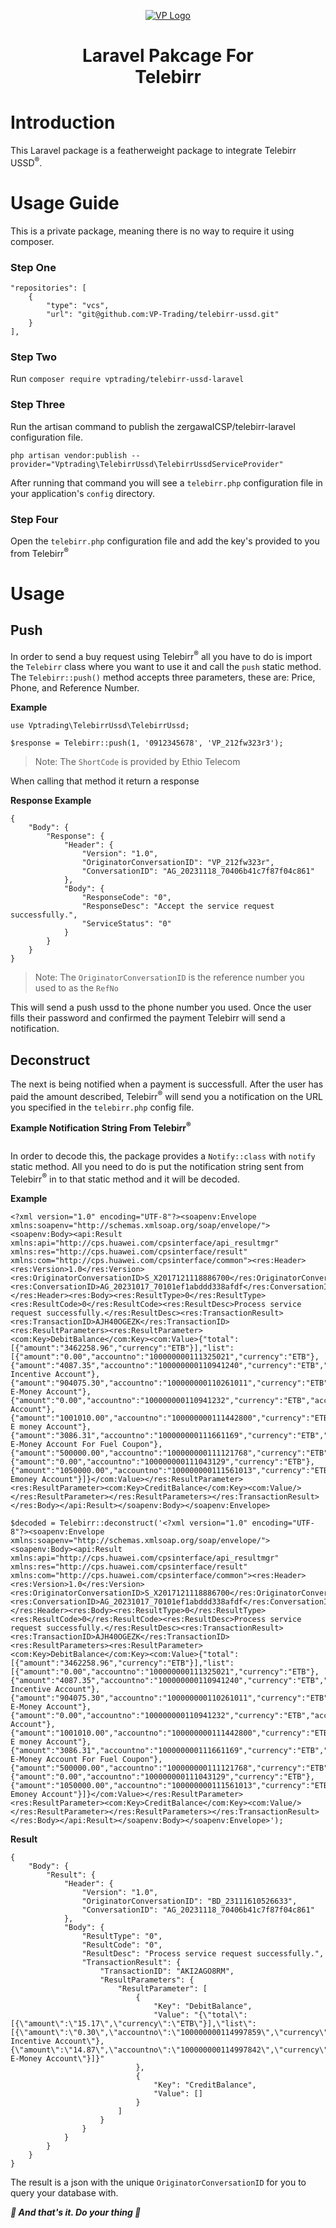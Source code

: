 <p align="center"><a href="https://vptrading.et"><img src="/imgs/logo.png" alt="VP Logo"></a></p>

<h1 align="center">Laravel Pakcage For<br> Telebirr</h1>

# Introduction

This Laravel package is a featherweight package to integrate Telebirr USSD<sup>&reg;</sup>.

# Usage Guide

This is a private package, meaning there is no way to require it using composer.

### Step One

```
"repositories": [
    {
        "type": "vcs",
        "url": "git@github.com:VP-Trading/telebirr-ussd.git"
    }
],
```

### Step Two

Run `composer require vptrading/telebirr-ussd-laravel`

### Step Three

Run the artisan command to publish the zergawaICSP/telebirr-laravel configuration file.

```
php artisan vendor:publish --provider="Vptrading\TelebirrUssd\TelebirrUssdServiceProvider"
```

After running that command you will see a `telebirr.php` configuration file in your application's `config` directory.

### Step Four

Open the `telebirr.php` configuration file and add the key's provided to you from Telebirr<sup>&reg;</sup>

# Usage

## Push

In order to send a buy request using Telebirr<sup>&reg;</sup> all you have to do is import the `Telebirr` class where you want to use it and call the `push` static method. The `Telebirr::push()` method accepts three parameters, these are: Price, Phone, and Reference Number.

**Example**

```
use Vptrading\TelebirrUssd\TelebirrUssd;

$response = Telebirr::push(1, '0912345678', 'VP_212fw323r3');
```

> Note: The `ShortCode` is provided by Ethio Telecom

When calling that method it return a response

**Response Example**

```
{
    "Body": {
        "Response": {
            "Header": {
                "Version": "1.0",
                "OriginatorConversationID": "VP_212fw323r",
                "ConversationID": "AG_20231118_70406b41c7f87f04c861"
            },
            "Body": {
                "ResponseCode": "0",
                "ResponseDesc": "Accept the service request successfully.",
                "ServiceStatus": "0"
            }
        }
    }
}
```

> Note: The `OriginatorConversationID` is the reference number you used to as the `RefNo`

This will send a push ussd to the phone number you used. Once the user fills their password and confirmed the payment Telebirr will send a notification.

## Deconstruct

The next is being notified when a payment is successfull. After the user has paid the amount described, Telebirr<sup>&reg;</sup> will send you a notification on the URL you specified in the `telebirr.php` config file.

**Example Notification String From Telebirr<sup>&reg;</sup>**

```

```

In order to decode this, the package provides a `Notify::class` with `notify` static method. All you need to do is put the notification string sent from Telebirr<sup>&reg;</sup> in to that static method and it will be decoded.

**Example**

```
<?xml version="1.0" encoding="UTF-8"?><soapenv:Envelope xmlns:soapenv="http://schemas.xmlsoap.org/soap/envelope/"><soapenv:Body><api:Result xmlns:api="http://cps.huawei.com/cpsinterface/api_resultmgr" xmlns:res="http://cps.huawei.com/cpsinterface/result" xmlns:com="http://cps.huawei.com/cpsinterface/common"><res:Header><res:Version>1.0</res:Version><res:OriginatorConversationID>S_X2017121118886700</res:OriginatorConversationID><res:ConversationID>AG_20231017_70101ef1abddd338afdf</res:ConversationID></res:Header><res:Body><res:ResultType>0</res:ResultType><res:ResultCode>0</res:ResultCode><res:ResultDesc>Process service request successfully.</res:ResultDesc><res:TransactionResult><res:TransactionID>AJH40OGEZK</res:TransactionID><res:ResultParameters><res:ResultParameter><com:Key>DebitBalance</com:Key><com:Value>{"total":[{"amount":"3462258.96","currency":"ETB"}],"list":[{"amount":"0.00","accountno":"100000000111325021","currency":"ETB"},{"amount":"4087.35","accountno":"100000000110941240","currency":"ETB","accounttypename":"Customer Incentive Account"},{"amount":"904075.30","accountno":"100000000110261011","currency":"ETB","accounttypename":"Customer E-Money Account"},{"amount":"0.00","accountno":"100000000110941232","currency":"ETB","accounttypename":"Incentive Account"},{"amount":"1001010.00","accountno":"100000000111442800","currency":"ETB","accounttypename":"Customer E money Account"},{"amount":"3086.31","accountno":"100000000111661169","currency":"ETB","accounttypename":"Customer E-Money Account For Fuel Coupon"},{"amount":"500000.00","accountno":"100000000111121768","currency":"ETB"},{"amount":"0.00","accountno":"100000000111043129","currency":"ETB"},{"amount":"1050000.00","accountno":"100000000111561013","currency":"ETB","accounttypename":"Customer Emoney Account"}]}</com:Value></res:ResultParameter><res:ResultParameter><com:Key>CreditBalance</com:Key><com:Value/></res:ResultParameter></res:ResultParameters></res:TransactionResult></res:Body></api:Result></soapenv:Body></soapenv:Envelope>
```

```
$decoded = Telebirr::deconstruct('<?xml version="1.0" encoding="UTF-8"?><soapenv:Envelope xmlns:soapenv="http://schemas.xmlsoap.org/soap/envelope/"><soapenv:Body><api:Result xmlns:api="http://cps.huawei.com/cpsinterface/api_resultmgr" xmlns:res="http://cps.huawei.com/cpsinterface/result" xmlns:com="http://cps.huawei.com/cpsinterface/common"><res:Header><res:Version>1.0</res:Version><res:OriginatorConversationID>S_X2017121118886700</res:OriginatorConversationID><res:ConversationID>AG_20231017_70101ef1abddd338afdf</res:ConversationID></res:Header><res:Body><res:ResultType>0</res:ResultType><res:ResultCode>0</res:ResultCode><res:ResultDesc>Process service request successfully.</res:ResultDesc><res:TransactionResult><res:TransactionID>AJH40OGEZK</res:TransactionID><res:ResultParameters><res:ResultParameter><com:Key>DebitBalance</com:Key><com:Value>{"total":[{"amount":"3462258.96","currency":"ETB"}],"list":[{"amount":"0.00","accountno":"100000000111325021","currency":"ETB"},{"amount":"4087.35","accountno":"100000000110941240","currency":"ETB","accounttypename":"Customer Incentive Account"},{"amount":"904075.30","accountno":"100000000110261011","currency":"ETB","accounttypename":"Customer E-Money Account"},{"amount":"0.00","accountno":"100000000110941232","currency":"ETB","accounttypename":"Incentive Account"},{"amount":"1001010.00","accountno":"100000000111442800","currency":"ETB","accounttypename":"Customer E money Account"},{"amount":"3086.31","accountno":"100000000111661169","currency":"ETB","accounttypename":"Customer E-Money Account For Fuel Coupon"},{"amount":"500000.00","accountno":"100000000111121768","currency":"ETB"},{"amount":"0.00","accountno":"100000000111043129","currency":"ETB"},{"amount":"1050000.00","accountno":"100000000111561013","currency":"ETB","accounttypename":"Customer Emoney Account"}]}</com:Value></res:ResultParameter><res:ResultParameter><com:Key>CreditBalance</com:Key><com:Value/></res:ResultParameter></res:ResultParameters></res:TransactionResult></res:Body></api:Result></soapenv:Body></soapenv:Envelope>');
```

**Result**

```
{
    "Body": {
        "Result": {
            "Header": {
                "Version": "1.0",
                "OriginatorConversationID": "BD_23111610526633",
                "ConversationID": "AG_20231118_70406b41c7f87f04c861"
            },
            "Body": {
                "ResultType": "0",
                "ResultCode": "0",
                "ResultDesc": "Process service request successfully.",
                "TransactionResult": {
                    "TransactionID": "AKI2AGO8RM",
                    "ResultParameters": {
                        "ResultParameter": [
                            {
                                "Key": "DebitBalance",
                                "Value": "{\"total\":[{\"amount\":\"15.17\",\"currency\":\"ETB\"}],\"list\":[{\"amount\":\"0.30\",\"accountno\":\"100000000114997859\",\"currency\":\"ETB\",\"accounttypename\":\"Customer Incentive Account\"},{\"amount\":\"14.87\",\"accountno\":\"100000000114997842\",\"currency\":\"ETB\",\"accounttypename\":\"Customer E-Money Account\"}]}"
                            },
                            {
                                "Key": "CreditBalance",
                                "Value": []
                            }
                        ]
                    }
                }
            }
        }
    }
}
```

The result is a json with the unique `OriginatorConversationID` for you to query your database with.

**_🚀 And that's it. Do your thing 🚀_**
